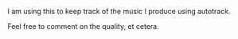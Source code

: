 I am using this to keep track of the music I produce using autotrack.

Feel free to comment on the quality, et cetera.